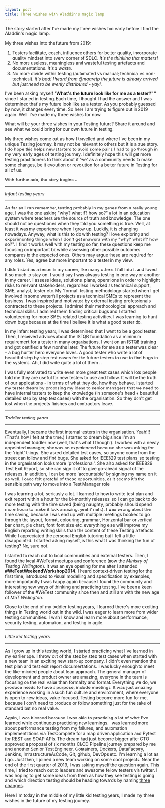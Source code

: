 ```yaml
---
layout: post
title: Three wishes with Aladdin's magic lamp
---
```

The story started after I've made my three wishes too early before I find the Aladdin's magic lamp.

My three wishes into the future from 2019:
1. Testers facilitate, coach, influence others for better quality, incorporate quality mindset into every corner of SDLC. *it's the thinking that matters!*
2. No more useless, meaningless and wasteful testing artefacts and documentations. *it's a waste.*
3. No more divide within testing (automated vs manual; technical vs non-technical). *it's bad!*
*I heard from @maaretp the future is already arrived but just need to be evenly distributed - yay!.*


I've been asking myself **"What's the future look like for me as a tester?""** since I started in testing. Each time, I thought I had the answer and I was determined that's my future look like as a tester. As you probably guessed by now, it changes every time. So here I am trying to figure out in 2019 again. Well, I've made my three wishes for now.

What will be your three wishes in your Testing future? Share it around and see what we could bring for our own future in testing.

My three wishes come out as how I travelled and where I've been in my unique Testing journey. It may not be relevant to others but it is a true story. I do hope this helps new starters to avoid some pains I had to go through in my very early ages of testing journey. I definitely hope this will get more testing practitioners to think about if 'we' as a community needs to make some changes, be it evolution or revolution for a better future in Testing for all of us.


With further ado, the story begins ..

------------

*Infant testing years*

------------

As far as I can remember, testing probably in my genes from a really young age. I was the one asking "why? what if? how so?" a lot in an education system where teachers are the source of truth and knowledge. The one should not be questioned when they told you something is true. Well, at least it was my experience when I grow up. Luckily, it is changing nowadays. Anyway, what is this to do with testing? I love exploring and experimenting things when I don't get answers with my "why? what if? how so?". I find it works well with my testing so far, these questions keep me focusing on important bit while assessing other possible outcomes compares to the expected ones. Others may argue these are required for any roles. Yes, agree but more important to a tester in my view.

I didn't start as a tester in my career, like many others I fall into it and loved it so much to stay on. I would say I was always testing in one way or another in my career. I assess ideas, solutions, plans, operations in order to highlight risks to relevant stakeholders, regardless I worked as technical support, SME, analyst, tester etc. My 'formal' testing methodology started when I get involved in some waterfall projects as a technical SMEs to represent the business. I was inspired and motivated by external testing professionals contracted to these projects. I admired their methodological approach and technical skills. I admired them finding critical bugs and I started volunteering for more SMEs related testing activities. I was learning to hunt down bugs because at the time I believe it is what a good tester do.

In my infant testing years, I was determined that I want to be a good tester. Then, I received advices about the ISTQB foundation as a minimum requirement for a tester in many organisations. I went on an ISTQB training and got certified a few months later. The future for me as a tester was clear - a bug hunter hero everyone loves. A good tester who write a lot of beautiful step by step test cases for the future testers to use to find bugs in the systems. Ah, I did write quite a lot of them ..

I was fully motivated to write even more great test cases which lots people told me they are useful for new testers to use and follow. It will be the truth of our applications - in terms of what they do, how they behave. I started my tester dream by proposing my ideas to senior managers that we need to have internal testers to keep the knowledge (in someone's head + beautiful detailed step by step test cases) with the organisation. So they don't get lost when the projects finishes and contractors leave.


------------

*Toddler testing years*

------------

Eventually, I became the first internal testers in the organisation. Yeah!!! (That's how I felt at the time.) I started to dream big since I'm an independent toddler now (well, that's what I thought). I worked with a newly appointed manager, she was so experienced because she was asking for the 'right' things. She asked detailed test cases, so anyone come from the street can follow and find bugs. She asked for IEEE829 test plans, so testing in the organisation looks more 'professional'. She also asked for IEEE829 Test Exit Report, so she can sign it off to give go-ahead signal of the releases. In addition, I can be more 'accountable' by signing my name on it as well. I once felt grateful of these opportunities, as it seems it's the sensible path way to move into a Test Manager role.

I was learning a lot, seriously a lot. I learned to how to write test plan and exit report within a hour for the bi-monthly releases, so I can go back to do more testing with the time saved (being naughty, probably should spend more hours to make it look amazing. yeah? nah.). I was wrong about the time saving, because I was end up with multiple meetings booked to go through the layout, format, colouring, grammar, Horizontal bar or vertical bar chart, pie chart, font, font size etc. everything else will improve my English reporting writing skills than the content of these Testing artefacts. While I appreciated the personal English tutoring but I felt a little disappointed. I started asking myself, is this what I was thinking the fun of testing? No, sure not.

I started to reach out to local communities and external testers. Then, I found the local #WeTest meetups and conference (now the *Ministry of Testing Wellington*). It was an eye opening for me after I attended **#WeTestWeekendWorkshop2014**. I heard context-driven testing for the first time, introduced to visual modelling and specification by examples, more importantly I was happy again because I found the community and interesting new ways of thinking and practicing testing. I've been a keen follower of the #WeTest community since then and still am with the new age of *MoT Wellington*.

Close to the end of my toddler testing years, I learned there's more exciting things in Testing world out in the wild. I was eager to learn more from wider testing communities. I wish I know and learn more about performance, security testing, automation, and testing in agile.


------------

*Little kid testing years*

------------

As I grow up in this testing world, I started practicing what I've learned in my earlier age. I throw out of the step by step test cases when started with a new team in an exciting new start-up company. I didn't even mention the test plan and test exit report documentations. I was lucky enough to meet the like-minded people about lean approach. The general manager of development and product owner are amazing, everyone in the team is focusing on the real value than formality and format. Everything we do, we produce needs to have a purpose, include meetings. It was just amazing experience working in a such fun culture and environment, where everyone is open to new ideas, value focused. Testing become more fun for me, because I don't need to produce or follow something just for the sake of standard but no real value.

Again, I was blessed because I was able to practicing a lot of what I've learned while continuous practicing new learnings. I was learned more about performance testing from my failures, and automation implementations via TestComplete for a map driven application and Pytest for REST and SOAP APIs. The dream had just become bigger after CTO approved a proposal of six months CI/CD Pipeline journey prepared by me and another Senior Test Engineer. Containers, Dockers, DataFactory, Jenkins, InfrastructureAsCode, Git, github, DevOps etc. I'm learning a lot as I go. Just then, I joined a new team working on some cool projects. Near the end of the first quarter of 2019, I was asking myself the question again. This time, I tried to reach out to leaders and awesome fellow testers via twitter. I was hoping to get some ideas from them as how they see testing is going and which direction testing should be heading towards by naming [three changes](https://twitter.com/yuliu_luke/status/1111141806597521408?s=20).

Here I'm today in the middle of my little kid testing years, I made my three wishes in the future of my testing journey.
